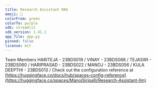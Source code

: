 ```yaml
---
title: Research Assistant RAG
emoji: 🐢
colorFrom: green
colorTo: purple
sdk: streamlit
sdk_version: 1.41.1
app_file: app.py
pinned: false
license: mit
---
```

Team Members 
HARITEJA - 23BDS019 /
VINAY - 23BDS068 /
TEJASWI - 23BDS060 /
HARIPRASAD - 23BDS022 /
MANOJ - 23BDS056 /
KULA DEEPTHI - 23BDS013 /
Check out the configuration reference at [https://huggingface.co/docs/hub/spaces-config-reference](https://huggingface.co/spaces/ManojSiripalli/Research-Assistant-llm)

